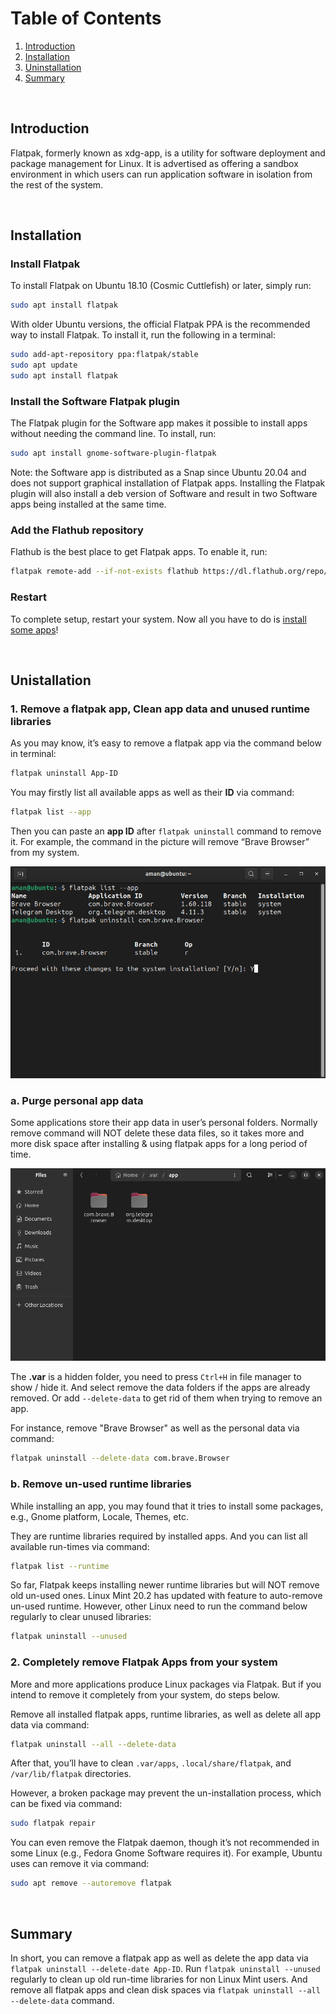 # Table of Contents

1. [Introduction](#introduction)<br/>
2. [Installation](#installation)<br/>
3. [Uninstallation](#unistallation)<br/>
4. [Summary](#summary)

<br>

## Introduction

Flatpak, formerly known as xdg-app, is a utility for software deployment and package management for Linux. It is advertised as offering a sandbox environment in which users can run application software in isolation from the rest of the system.

<br/>

## Installation

### Install Flatpak

To install Flatpak on Ubuntu 18.10 (Cosmic Cuttlefish) or later, simply run:

```bash
sudo apt install flatpak
```       
    
With older Ubuntu versions, the official Flatpak PPA is the recommended way to install Flatpak. To install it, run the following in a terminal:

```bash
sudo add-apt-repository ppa:flatpak/stable
sudo apt update
sudo apt install flatpak       
```

### Install the Software Flatpak plugin

The Flatpak plugin for the Software app makes it possible to install apps without needing the command line. To install, run:

```bash
sudo apt install gnome-software-plugin-flatpak       
```

Note: the Software app is distributed as a Snap since Ubuntu 20.04 and does not support graphical installation of Flatpak apps. Installing the Flatpak plugin will also install a deb version of Software and result in two Software apps being installed at the same time.

### Add the Flathub repository

Flathub is the best place to get Flatpak apps. To enable it, run:

```bash
flatpak remote-add --if-not-exists flathub https://dl.flathub.org/repo/flathub.flatpakrepo       
```

### Restart

To complete setup, restart your system. Now all you have to do is [install some apps](https://flathub.org/)!

<br>

## Unistallation

### 1. Remove a flatpak app, Clean app data and unused runtime libraries

As you may know, it’s easy to remove a flatpak app via the command below in terminal:
```bash
flatpak uninstall App-ID
```
You may firstly list all available apps as well as their **ID** via command:
```bash
flatpak list --app
```
Then you can paste an **app ID** after `flatpak uninstall` command to remove it. For example, the command in the picture will remove “Brave Browser” from my system.

![unistall-image](./images/app-list.png)

### a. Purge personal app data

Some applications store their app data in user’s personal folders. Normally remove command will NOT delete these data files, so it takes more and more disk space after installing & using flatpak apps for a long period of time.

![app-data-folder](./images/app-data.png)

The **.var** is a hidden folder, you need to press `Ctrl+H` in file manager to show / hide it. And select remove the data folders if the apps are already removed. Or add `--delete-data` to get rid of them when trying to remove an app.

For instance, remove "Brave Browser" as well as the personal data via command:

```bash
flatpak uninstall --delete-data com.brave.Browser
```
### b. Remove un-used runtime libraries

While installing an app, you may found that it tries to install some packages, e.g., Gnome platform, Locale, Themes, etc.

They are runtime libraries required by installed apps. And you can list all available run-times via command:

```bash
flatpak list --runtime
```

So far, Flatpak keeps installing newer runtime libraries but will NOT remove old un-used ones. Linux Mint 20.2 has updated with feature to auto-remove un-used runtime. However, other Linux need to run the command below regularly to clear unused libraries:

```bash
flatpak uninstall --unused
```

### 2. Completely remove Flatpak Apps from your system

More and more applications produce Linux packages via Flatpak. But if you intend to remove it completely from your system, do steps below.

Remove all installed flatpak apps, runtime libraries, as well as delete all app data via command:

```bash
flatpak uninstall --all --delete-data
```

After that, you’ll have to clean `.var/apps`, `.local/share/flatpak`, and `/var/lib/flatpak` directories.

However, a broken package may prevent the un-installation process, which can be fixed via command:

```bash
sudo flatpak repair
```

You can even remove the Flatpak daemon, though it’s not recommended in some Linux (e.g., Fedora Gnome Software requires it). For example, Ubuntu uses can remove it via command:

```bash
sudo apt remove --autoremove flatpak
```

<br/>

## Summary

In short, you can remove a flatpak app as well as delete the app data via `flatpak uninstall --delete-date App-ID`. Run `flatpak uninstall --unused` regularly to clean up old run-time libraries for non Linux Mint users. And remove all flatpak apps and clean disk spaces via `flatpak uninstall --all --delete-data` command.